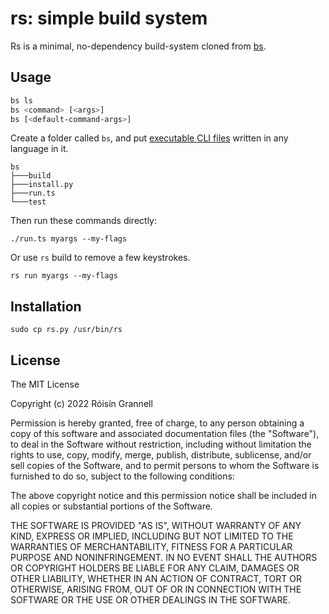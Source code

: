 # rs: simple build system

Rs is a minimal, no-dependency build-system cloned from [bs](https://github.com/labaneilers/bs).

## Usage

```sh
bs ls
bs <command> [<args>]
bs [<default-command-args>]
```

Create a folder called `bs`, and put [executable CLI files](https://unix.stackexchange.com/questions/291217/what-does-the-argument-x-means-in-unix-regarding-permissions) written in any language in it.

```
bs
├───build
├───install.py
├───run.ts
└───test
```

Then run these commands directly:

`./run.ts myargs --my-flags`

Or use `rs` build to remove a few keystrokes.

`rs run myargs --my-flags`

## Installation

```
sudo cp rs.py /usr/bin/rs
```

## License

The MIT License

Copyright (c) 2022 Róisín Grannell

Permission is hereby granted, free of charge, to any person obtaining a copy of this software and associated documentation files (the "Software"), to deal in the Software without restriction, including without limitation the rights to use, copy, modify, merge, publish, distribute, sublicense, and/or sell copies of the Software, and to permit persons to whom the Software is furnished to do so, subject to the following conditions:

The above copyright notice and this permission notice shall be included in all copies or substantial portions of the Software.

THE SOFTWARE IS PROVIDED "AS IS", WITHOUT WARRANTY OF ANY KIND, EXPRESS OR IMPLIED, INCLUDING BUT NOT LIMITED TO THE WARRANTIES OF MERCHANTABILITY, FITNESS FOR A PARTICULAR PURPOSE AND NONINFRINGEMENT. IN NO EVENT SHALL THE AUTHORS OR COPYRIGHT HOLDERS BE LIABLE FOR ANY CLAIM, DAMAGES OR OTHER LIABILITY, WHETHER IN AN ACTION OF CONTRACT, TORT OR OTHERWISE, ARISING FROM, OUT OF OR IN CONNECTION WITH THE SOFTWARE OR THE USE OR OTHER DEALINGS IN THE SOFTWARE.
